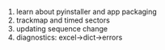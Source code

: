 1. learn about pyinstaller and app packaging
2. trackmap and timed sectors
4. updating sequence change
5. diagnostics: excel->dict->errors